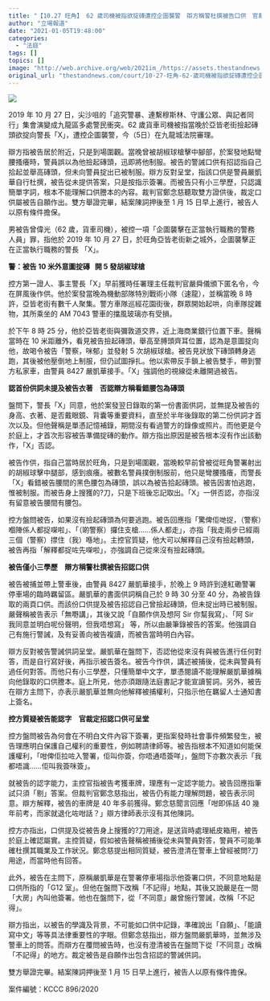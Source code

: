 ```yaml
---
title: "【10.27 旺角】 62 歲司機被指欲掟磚遭控企圖襲警　辯方稱警杜撰被告口供　官裁可呈堂"
author: "立場報道"
date: "2021-01-05T19:48:00"
categories:
  - "法庭"
tags: []
topics: []
image: "http://web.archive.org/web/2021im_/https://assets.thestandnews.com/media/photos/20200105-1520copy_WzAXQ_Bv4VPZE.png"
original_url: "thestandnews.com/court/10-27-旺角-62-歲司機被指欲掟磚遭控企圖襲警-辯方稱警杜撰被告口供-官裁可呈堂"
---
```

![](http://web.archive.org/web/2021im_/https://assets.thestandnews.com/media/photos/20200105-1520copy_WzAXQ_Bv4VPZE.png)

2019 年 10 月 27 日，尖沙咀的「追究警暴、連繫穆斯林、守護公眾、與記者同行」集會演變成九龍區多處警民衝突。62 歲貨車司機被指當晚於亞皆老街撿起磚頭欲掟向警長「X」，遭控企圖襲警，今（5日）在九龍城法院審理。

辯方指被告居於附近，只是到場圍觀。當晚曾被胡椒球槍擊中腳部，於案發地點彎腰搔癢時，警員誤以為他撿起磚頭，迅即將他制服。被告的警誡口供有招認指自己拾起並舉高磚頭，但未向警員掟出已被制服。辯方反對呈堂，指該口供是警員嚴凱華自行杜撰，被告從未提供答案，只是按指示簽署。而被告只有小三學歷，只認識簡單字詞，根本不能理解口供謄本的內容。裁判官鄭念慈聽取雙方證供後，裁定口供屬被告自願作出。雙方舉證完畢，結案陳詞押後至 1 月 15 日早上進行，被告人以原有條件擔保。

男被告曾偉光（62 歲，貨車司機），被控一項「企圖襲擊在正當執行職務的警務人員」罪，指他於 2019 年 10 月 27 日，於旺角亞皆老街新之城外，企圖襲擊正在正當執行職務的警長 「X」。

**警：被告 10 米外意圖掟磚   開 5 發胡椒球槍**   

控方第一證人、事主警長「X」早前獲時任署理主任裁判官嚴舜儀頒下匿名令，今在屏風後作供。他於案發當晚為機動部隊特別戰術小隊（速龍），並稱當晚 8 時許，亞皆老街有數千人聚集。警方車隊巡經花園街後，群眾開始起哄，向車隊掟雜物，其所乘坐的 AM 7043 警車的擋風玻璃亦有受損。

於下午 8 時 25 分，他於亞皆老街與彌敦道交界，近上海商業銀行位置下車。聲稱當時在 10 米距離外，看見被告撿起磚頭，舉高至膊頭齊耳位置，認為是意圖掟向他，故喝令被告「警察，咪郁」並發射 5 次胡椒球槍。被告見狀放下磚頭轉身逃跑，其後被他壓倒地上制服，但仍試圖掙扎。他以索帶反手鎖上被告雙手，帶到警方私家車，由警員 8427 嚴凱華接手。「X」強調他的視線從未離開過被告。

**認首份供詞未提及被告衣著　否認辯方稱看錯腰包為磚頭**

盤問下，警長「X」同意，他於案發翌日錄取的第一份書面供詞，並無提及被告的身高、衣著、是否戴眼鏡、背囊等重要資料，直至於半年後錄取的第二份供詞才首次以及。但他聲稱是單憑記憶補錄，期間沒有看過警方的錄像或照片。而他更是今於庭上，才首次形容被告準備掟磚的動作。辯方指出原因是被告根本沒有作出該動作，「X」否認。

被告作供，指自己當時居於旺角，只是到場圍觀，當晚較早前曾被從旺角警署射出的胡椒球擊中腿部，感到痕癢。被數名警員撲倒制服前，他只是彎腰搔癢，而警長「X」看錯被告腰間的黑色腰包為磚頭，誤以為被告拾起磚頭。被告因害怕逃跑，惟被制服。而被告身上搜獲的?刀，只是下班後忘記取出。「X」一併否認，亦指沒有留意被告腰間有腰包。

控方盤問被告，如果沒有撿起磚頭為何要逃跑。被告回應指「驚俾佢哋捉，（警察）嗰陣係人都捉㗎啦」、「（啲警察）攞住支槍……係人都走」，亦指「我走兩步已經兩三個（警察）㩒住（我）喺地」。主控官質疑，他大可以解釋自己沒有撿起轉頭，被告再指「解釋都捉咗先㗎啦」，亦強調自己從來沒有撿起磚頭。

**被告僅小三學歷　辯方稱警杜撰被告招認口供**

被告被捕並帶上警車後，由警員 8427 嚴凱華接手，於晚上 9 時許到達紅磡警署停車場的臨時羈留區。嚴凱華的書面供詞稱自己於 9 時 30 分至 40 分，為被告錄取的兩頁口供。而該份口供提及被告招認自己曾撿起磚頭，但未掟出時已被制服。嚴聲稱被告表示「無嘢講」，其後又說「自願作供及想阿 Sir 你幫我寫」、「阿 Sir 我同意並明白呢份聲明，但我唔想寫」 等，所以由嚴筆錄被告的答案。他強調自己有施行警誡，及有妥善向被告複讀，而被告當時明白內容。

辯方反對被告警誡供詞呈堂。嚴凱華在盤問下，否認他從來沒有與被告進行任何對答，而是自行寫好後，再指示被告簽名。被告今作供，講述被捕後，從未與警員有過任何對答。而他只有小三學歷，只懂簡單中文字，單憑閱讀不能理解嚴凱華據稱向他錄取的口供謄本。庭上所見，他亦須跟隨法庭書記才能宣讀誓詞。另外，被告在辯方主問下，亦表示嚴凱華並無向他解釋被捕權利，只指示他在羈留人士通知書上簽名。

**控方質疑被告能認字　官裁定招認口供可呈堂**

控方盤問被告為何會在不明白文件內容下簽署，更指案發時社會事件頻繁發生，被告理應明白保護自己權利的重要性，例如聘請律師等。被告指根本不知道如何能保護權利，「咁俾佢拉咗入警署，佢叫你簽，你唔通唔簽咩」，盤問下亦數次表示「我都唔識……佢叫我簽咪簽」。

就被告的認字能力，主控官指被告考獲車牌，理應有一定認字能力。被告回應指筆試只須「剔」答案。但裁判官鄭念慈指出，被告仍有能力理解問題，被告表示同意。辯方解釋，被告的車牌是 40 年多前獲得。鄭念慈聞言回應「咁即係話 40 幾年前考，而家就退化咗咁話？」辯方律師表示沒有其他陳詞。

控方亦指出，口供提及從被告身上搜獲的?刀用途，是送貨時處理紙皮箱用，被告於庭上確認屬實。主控質疑，假如被告聲稱被捕後從未與警員對答，警員不可能準確杜撰其職業及工作狀況。鄭念慈提出相同質疑，被告澄清在警車上曾經被問?刀用途，而當時他有回答。

此外，被告在主問下，原稱嚴凱華是在警署停車場指示他簽署口供，不同意地點是口供所指的「G12 室」。但他在盤問下改稱「不記得」地點，其後又說嚴是在一間「大房」內叫他簽署。他也在盤問下，從「不同意」嚴曾施行警誡，改稱「不記得」。

辯方指出，以被告的學識及背景，不可能如口供中記錄，準確說出「自願」、「能讀寫中文」等等具法律重要性的字眼。但鄭念慈指出，辯方盤問嚴凱華時，並無涉及警車上的問答。而辯方在覆問被告時，也沒有澄清被告在盤問下從「不同意」改稱「不記得」的地方。裁定被告是自願作出包含招認的警誡供詞。

雙方舉證完畢。結案陳詞押後至 1 月 15 日早上進行，被告人以原有條件擔保。

案件編號：KCCC 896/2020